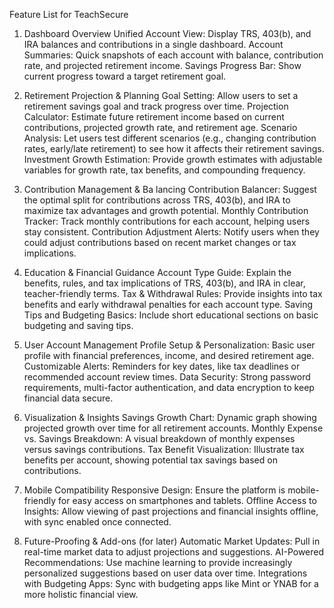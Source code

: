 Feature List for TeachSecure
1. Dashboard Overview
Unified Account View: Display TRS, 403(b), and IRA balances and contributions in a single dashboard.
Account Summaries: Quick snapshots of each account with balance, contribution rate, and projected retirement income.
Savings Progress Bar: Show current progress toward a target retirement goal.

2. Retirement Projection & Planning
Goal Setting: Allow users to set a retirement savings goal and track progress over time.
Projection Calculator: Estimate future retirement income based on current contributions, projected growth rate, and retirement age.
Scenario Analysis: Let users test different scenarios (e.g., changing contribution rates, early/late retirement) to see how it affects their retirement savings.
Investment Growth Estimation: Provide growth estimates with adjustable variables for growth rate, tax benefits, and compounding frequency.

3. Contribution Management & Ba
lancing
Contribution Balancer: Suggest the optimal split for contributions across TRS, 403(b), and IRA to maximize tax advantages and growth potential.
Monthly Contribution Tracker: Track monthly contributions for each account, helping users stay consistent.
Contribution Adjustment Alerts: Notify users when they could adjust contributions based on recent market changes or tax implications.
4. Education & Financial Guidance
Account Type Guide: Explain the benefits, rules, and tax implications of TRS, 403(b), and IRA in clear, teacher-friendly terms.
Tax & Withdrawal Rules: Provide insights into tax benefits and early withdrawal penalties for each account type.
Saving Tips and Budgeting Basics: Include short educational sections on basic budgeting and saving tips.
5. User Account Management
Profile Setup & Personalization: Basic user profile with financial preferences, income, and desired retirement age.
Customizable Alerts: Reminders for key dates, like tax deadlines or recommended account review times.
Data Security: Strong password requirements, multi-factor authentication, and data encryption to keep financial data secure.
6. Visualization & Insights
Savings Growth Chart: Dynamic graph showing projected growth over time for all retirement accounts.
Monthly Expense vs. Savings Breakdown: A visual breakdown of monthly expenses versus savings contributions.
Tax Benefit Visualization: Illustrate tax benefits per account, showing potential tax savings based on contributions.
7. Mobile Compatibility
Responsive Design: Ensure the platform is mobile-friendly for easy access on smartphones and tablets.
Offline Access to Insights: Allow viewing of past projections and financial insights offline, with sync enabled once connected.
8. Future-Proofing & Add-ons (for later)
Automatic Market Updates: Pull in real-time market data to adjust projections and suggestions.
AI-Powered Recommendations: Use machine learning to provide increasingly personalized suggestions based on user data over time.
Integrations with Budgeting Apps: Sync with budgeting apps like Mint or YNAB for a more holistic financial view.